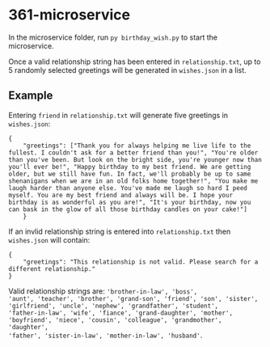 # 361-microservice

In the microservice folder, run <code>py birthday_wish.py</code> to start the microservice.

Once a valid relationship string has been entered in <code>relationship.txt</code>, up to 5 randomly selected greetings will be generated in <code>wishes.json</code> in a list.

## Example
Entering <code>friend</code> in <code>relationship.txt</code> will generate five greetings in <code>wishes.json</code>:

    {
        "greetings": ["Thank you for always helping me live life to the fullest. I couldn't ask for a better friend than you!", "You're older than you've been. But look on the bright side, you're younger now than you'll ever be!", "Happy birthday to my best friend. We are getting older, but we still have fun. In fact, we'll probably be up to same shenanigans when we are in an old folks home together!", "You make me laugh harder than anyone else. You've made me laugh so hard I peed myself. You are my best friend and always will be. I hope your birthday is as wonderful as you are!", "It's your birthday, now you can bask in the glow of all those birthday candles on your cake!"]
        }

If an invlid relationship string is entered into <code>relationship.txt</code> then <code>wishes.json</code> will contain:

    {
        "greetings": "This relationship is not valid. Please search for a different relationship."
    }

Valid relationship strings are: <code>'brother-in-law', 'boss', 'aunt', 'teacher', 'brother', 'grand-son', 'friend', 'son', 'sister', 'girlfriend', 'uncle', 'nephew', 'grandfather', 'student', 'father-in-law', 'wife', 'fiance', 'grand-daughter', 'mother', 'boyfriend', 'niece', 'cousin', 'colleague', 'grandmother', 'daughter', 'father', 'sister-in-law', 'mother-in-law', 'husband'</code>.